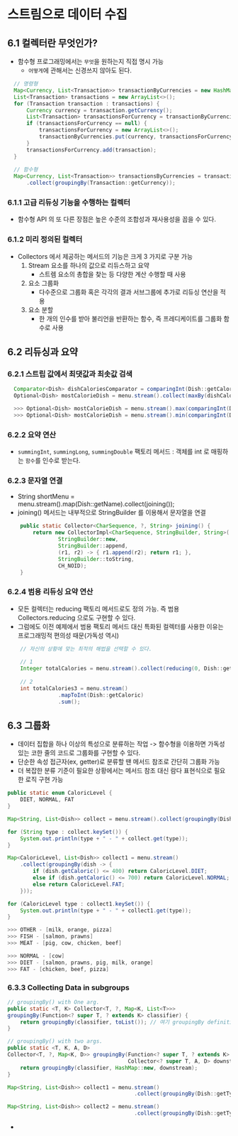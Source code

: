 
# 스트림으로 데이터 수집

## 6.1 컬렉터란 무엇인가?
- 함수형 프로그래밍에서는 `무엇`을 원하는지 직접 명시 가능
  - `어떻게`에 관해서는 신경쓰지 않아도 된다.
  
``` java
  // 명령형
  Map<Currency, List<Transaction>> transactionByCurrencies = new HashMap<>();
  List<Transaction> transactions = new ArrayList<>();
  for (Transaction transaction : transactions) {
      Currency currency = transaction.getCurrency();
      List<Transaction> transactionsForCurrency = transactionByCurrencies.get(currency);
      if (transactionsForCurrency == null) {
          transactionsForCurrency = new ArrayList<>();
          transactionByCurrencies.put(currency, transactionsForCurrency);
      }
      transactionsForCurrency.add(transaction);
  }
  
  // 함수형
  Map<Currency, List<Transaction>> transactionsByCurrencies = transactions.stream()
      .collect(groupingBy(Transaction::getCurrency));
```

### 6.1.1 고급 리듀싱 기능을 수행하는 컬렉터
- 함수형 API 의 또 다른 장점은 높은 수준의 조합성과 재사용성을 꼽을 수 있다. 

### 6.1.2 미리 정의된 컬렉터
- Collectors 에서 제공하는 메서드의 기능은 크게 3 가지로 구분 가능
  1. Stream 요소를 하나의 값으로 리듀스하고 요약
     - 스트렘 요소의 총합을 찾는 등 다양한 계산 수행할 때 사용 
  2. 요소 그룹화
     - 다수준으로 그룹화 혹은 각각의 결과 서브그룹에 추가로 리듀싱 연산을 적용
  3. 요소 분할
     - 한 개의 인수를 받아 불리언을 반환하는 함수, 즉 프레디케이트를 그룹화 함수로 사용

## 6.2 리듀싱과 요약
### 6.2.1 스트립 값에서 최댓값과 최솟값 검색

``` java
  Comparator<Dish> dishCaloriesComparator = comparingInt(Dish::getCaloric);
  Optional<Dish> mostCalorieDish = menu.stream().collect(maxBy(dishCaloriesComparator));

  >>> Optional<Dish> mostCalorieDish = menu.stream().max(comparingInt(Dish::getCaloric));
  >>> Optional<Dish> mostCalorieDish = menu.stream().min(comparingInt(Dish::getCaloric));
```

### 6.2.2 요약 연산
- `summingInt`, `summingLong`, `summingDouble` 팩토리 메서드 : 객체를 int 로 매핑하는 `함수`를 인수로 받는다.
### 6.2.3 문자열 연결
- String shortMenu = menu.stream().map(Dish::getName).collect(joining());
- joining() 메서드는 내부적으로 StringBuilder 를 이용해서 문자열을 연결
``` java
    public static Collector<CharSequence, ?, String> joining() {
        return new CollectorImpl<CharSequence, StringBuilder, String>(
                StringBuilder::new, 
                StringBuilder::append,
                (r1, r2) -> { r1.append(r2); return r1; },
                StringBuilder::toString, 
                CH_NOID);
    }
```

### 6.2.4 범용 리듀싱 요약 연산 
- 모든 컬렉터는 reducing 팩토리 메서드로도 정의 가능. 즉 범용 Collectors.reducing 으로도 구현할 수 있다.
- 그럼에도 이전 예제에서 범용 팩토리 메서드 대신 특화된 컬렉터를 사용한 이유는 프로그래밍적 편의성 때문(가독성 역시)
``` java
    // 자신의 상황에 맞는 최적의 해법을 선택할 수 있다.
    
    // 1
    Integer totalCalories = menu.stream().collect(reducing(0, Dish::getCaloric, (i, j) -> i + j));
    
    // 2
    int totalCalories3 = menu.stream()
                .mapToInt(Dish::getCaloric)
                .sum();
```
## 6.3 그룹화
- 데이터 집합을 하나 이상의 특성으로 분류하는 작업 -> 함수형을 이용하면 가독성 있는 코한 줄의 코드로 그룹화를 구현할 수 있다.
- 단순한 속성 접근자(ex, getter)로 분류할 땐 메서드 참조로 간단히 그룹화 가능
- 더 복잡한 분류 기준이 필요한 상황에서는 메서드 참조 대신 람다 표현식으로 필요한 로직 구현 가능
``` java
public static enum CaloricLevel {
    DIET, NORMAL, FAT
}

Map<String, List<Dish>> collect = menu.stream().collect(groupingBy(Dish::getType));

for (String type : collect.keySet()) {
    System.out.println(type + " - " + collect.get(type));
}

Map<CaloricLevel, List<Dish>> collect1 = menu.stream()
    .collect(groupingBy(dish -> {
        if (dish.getCaloric() <= 400) return CaloricLevel.DIET;
        else if (dish.getCaloric() <= 700) return CaloricLevel.NORMAL;
        else return CaloricLevel.FAT;
    }));

for (CaloricLevel type : collect1.keySet()) {
    System.out.println(type + " - " + collect1.get(type));
}

>>> OTHER - [milk, orange, pizza]
>>> FISH - [salmon, prawns]
>>> MEAT - [pig, cow, chicken, beef]

>>> NORMAL - [cow]
>>> DIET - [salmon, prawns, pig, milk, orange]
>>> FAT - [chicken, beef, pizza]
```
### 6.3.3 Collecting Data in subgroups
``` java
// groupingBy() with One arg.
public static <T, K> Collector<T, ?, Map<K, List<T>>>
groupingBy(Function<? super T, ? extends K> classifier) {
    return groupingBy(classifier, toList()); // 여기 groupingBy definition 이 바로 아래에 해당
}

// groupingBy() with two args.
public static <T, K, A, D>
Collector<T, ?, Map<K, D>> groupingBy(Function<? super T, ? extends K> classifier,
                                      Collector<? super T, A, D> downstream) {
    return groupingBy(classifier, HashMap::new, downstream);
}

Map<String, List<Dish>> collect1 = menu.stream()
                                        .collect(groupingBy(Dish::getType));

Map<String, List<Dish>> collect2 = menu.stream()
                                        .collect(groupingBy(Dish::getType, toList()));
```
- 


